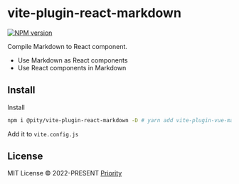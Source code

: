 # vite-plugin-react-markdown

[![NPM version](https://img.shields.io/npm/v/@pity/vite-plugin-react-markdown?color=a1b858)](https://www.npmjs.com/package/@pity/vite-plugin-react-markdown)

Compile Markdown to React component.

- Use Markdown as React components
- Use React components in Markdown

## Install

Install

```bash
npm i @pity/vite-plugin-react-markdown -D # yarn add vite-plugin-vue-markdown -D
```

Add it to `vite.config.js`

## License

MIT License © 2022-PRESENT [Priority](https://github.com/priority3)
